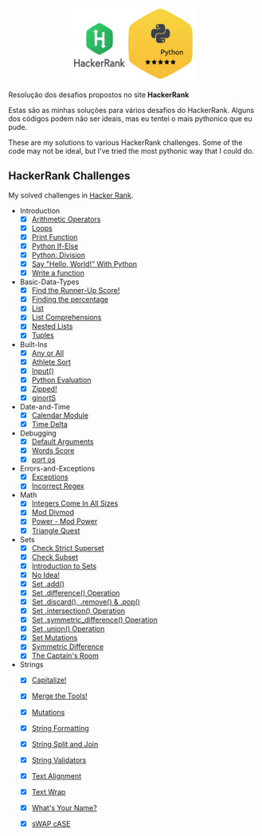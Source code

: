 <p align="center">
  <img src="HackerRank1.png" width=250/>
</p>

Resolução dos desafios propostos no site **HackerRank**

Estas são as minhas soluções para vários desafios do HackerRank. Alguns dos códigos podem não ser ideais, mas eu tentei o mais pythonico que eu pude.

These are my solutions to various HackerRank challenges. Some of the code may not be ideal, but I've tried the most pythonic way that I could do.

## HackerRank Challenges

My solved challenges in [Hacker Rank](https://www.hackerrank.com/robert_n_roll).

* Introduction
    - [x] [Arithmetic Operators](/python3/Introduction/python-arithmetic-operators.py)
    - [x] [Loops](/python3/Introduction/python-loops.py)
    - [x] [Print Function](/python3/Introduction/python-print.py)
    - [x] [Python If-Else](/python3/Introduction/py-if-else.py)
    - [x] [Python: Division](/python3/Introduction/python-division.py)
    - [x] [Say "Hello, World!" With Python](/python3/Introduction/py-hello-world.py)
    - [x] [Write a function](/python3/Introduction/write-a-function.py)

* Basic-Data-Types
    - [x] [Find the Runner-Up Score!](/python3/Basic-Data-Types/find-second-maximum-number-in-a-list.py)
    - [x] [Finding the percentage](/python3/Basic-Data-Types/finding-the-percentage.py)
    - [x] [List](/python3/Basic-Data-Types/python-lists.py)
    - [x] [List Comprehensions](/python3/Basic-Data-Types/list-comprehensions.py)
    - [x] [Nested Lists](/python3/Basic-Data-Types/nested-list.py)
    - [x] [Tuples](/python3/Basic-Data-Types/python-tuples.py)

* Built-Ins
    - [x] [Any or All](/python3/Built-Ins/any-or-all.py)
    - [x] [Athlete Sort](/python3/Built-Ins/python-sort-sort.py)
    - [x] [Input()](/python3/Built-Ins/input.py)
    - [x] [Python Evaluation](/python3/Built-Ins/python-eval.py)
    - [x] [Zipped!](/python3/Built-Ins/zipped.py)
    - [x] [ginortS](/python3/Built-Ins/ginorts.py)

* Date-and-Time
    - [x] [Calendar Module](/python3/Date-and-Time/calendar-module.py)
    - [x] [Time Delta](/python3/Date-and-Time/python-time-delta.py)

* Debugging
    - [x] [Default Arguments](/python3/Debugging/default-arguments.py)
    - [x] [Words Score](/python3/Debugging/words-score.py)
    - [x] [port os](/python3/Debugging/MD-name_dir.py)

* Errors-and-Exceptions
    - [x] [Exceptions](/python3/Errors-and-Exceptions/exceptions.py)
    - [x] [Incorrect Regex](/python3/Errors-and-Exceptions/incorrect-regex.py)

* Math
    - [x] [Integers Come In All Sizes](/python3/Math/python-integers-come-in-all-sizes.py)
    - [x] [Mod Divmod](/python3/Math/python-mod-divmod.py)
    - [x] [Power - Mod Power](/python3/Math/python-power-mod-power.py)
    - [x] [Triangle Quest](/python3/Math/python-quest-1.py)

* Sets
    - [x] [Check Strict Superset](/python3/Sets/py-check-strict-superset.py)
    - [x] [Check Subset](/python3/Sets/py-check-subset.py)
    - [x] [Introduction to Sets](/python3/Sets/py-introduction-to-sets.py)
    - [x] [No Idea!](/python3/Sets/no-idea.py)
    - [x] [Set .add()](/python3/Sets/py-set-add.py)
    - [x] [Set .difference() Operation](/python3/Sets/py-set-difference-operation.py)
    - [x] [Set .discard(), .remove() & .pop()](/python3/Sets/py-set-discard-remove-pop.py)
    - [x] [Set .intersection() Operation](/python3/Sets/py-set-intersection-operation.py)
    - [x] [Set .symmetric_difference() Operation](/python3/Sets/py-set-symmetric-difference-operation.py)
    - [x] [Set .union() Operation](/python3/Sets/py-set-union.py)
    - [x] [Set Mutations](/python3/Sets/py-set-mutations.py)
    - [x] [Symmetric Difference](/python3/Sets/symmetric-difference.py)
    - [x] [The Captain's Room](/python3/Sets/py-the-captains-room.py)

* Strings
    - [x] [Capitalize!](/python3/Strings/capitalize.py)
    - [x] [Merge the Tools!](/python3/Strings/merge-the-tools.py)
    - [x] [Mutations](/python3/Strings/python-mutations.py)
    - [x] [String Formatting](/python3/Strings/python-string-formatting.py)
    - [x] [String Split and Join](/python3/Strings/python-string-split-and-join.py)
    - [x] [String Validators](/python3/Strings/string-validators.py)
    - [x] [Text Alignment](/python3/Strings/text-alignment.py)
    - [x] [Text Wrap](/python3/Strings/text-wrap.py)
    - [x] [What's Your Name?](/python3/Strings/whats-your-name.py)
    - [x] [sWAP cASE](/python3/Strings/swap-case.py)

